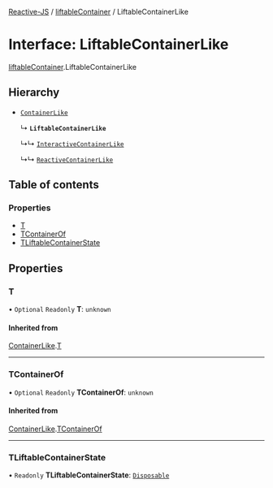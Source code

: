 [Reactive-JS](../README.md) / [liftableContainer](../modules/liftableContainer.md) / LiftableContainerLike

# Interface: LiftableContainerLike

[liftableContainer](../modules/liftableContainer.md).LiftableContainerLike

## Hierarchy

- [`ContainerLike`](container.ContainerLike.md)

  ↳ **`LiftableContainerLike`**

  ↳↳ [`InteractiveContainerLike`](interactiveContainer.InteractiveContainerLike.md)

  ↳↳ [`ReactiveContainerLike`](reactiveContainer.ReactiveContainerLike.md)

## Table of contents

### Properties

- [T](liftableContainer.LiftableContainerLike.md#t)
- [TContainerOf](liftableContainer.LiftableContainerLike.md#tcontainerof)
- [TLiftableContainerState](liftableContainer.LiftableContainerLike.md#tliftablecontainerstate)

## Properties

### T

• `Optional` `Readonly` **T**: `unknown`

#### Inherited from

[ContainerLike](container.ContainerLike.md).[T](container.ContainerLike.md#t)

___

### TContainerOf

• `Optional` `Readonly` **TContainerOf**: `unknown`

#### Inherited from

[ContainerLike](container.ContainerLike.md).[TContainerOf](container.ContainerLike.md#tcontainerof)

___

### TLiftableContainerState

• `Readonly` **TLiftableContainerState**: [`Disposable`](../classes/disposable.Disposable.md)
